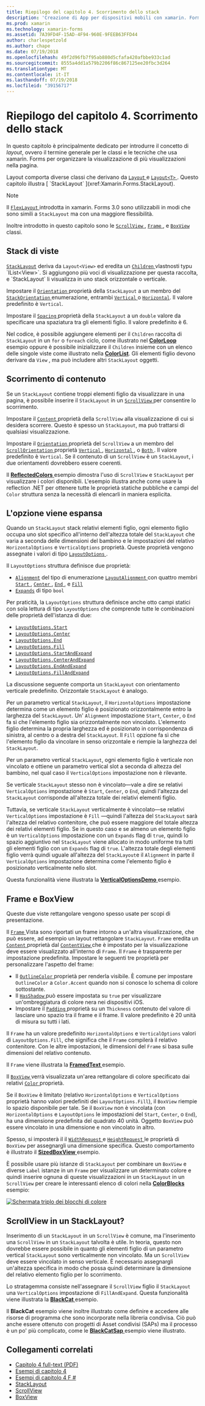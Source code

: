 ```yaml
---
title: Riepilogo del capitolo 4. Scorrimento dello stack
description: 'Creazione di App per dispositivi mobili con xamarin. Forms: riepilogo del capitolo 4. Scorrimento dello stack'
ms.prod: xamarin
ms.technology: xamarin-forms
ms.assetid: 7A39FD4F-15AD-4F94-960E-9FEEB63FFD44
author: charlespetzold
ms.author: chape
ms.date: 07/19/2018
ms.openlocfilehash: 49f2d96fb7f95ab880d5cfafa420afbbe933c1ad
ms.sourcegitcommit: 8555a4dd1a579b2206f86c867125ee20fbc3d264
ms.translationtype: MT
ms.contentlocale: it-IT
ms.lasthandoff: 07/19/2018
ms.locfileid: "39156717"
---
```

# <a name="summary-of-chapter-4-scrolling-the-stack"></a>Riepilogo del capitolo 4. Scorrimento dello stack

In questo capitolo è principalmente dedicato per introdurre il concetto di *layout*, ovvero il termine generale per le classi e le tecniche che usa xamarin. Forms per organizzare la visualizzazione di più visualizzazioni nella pagina.

Layout comporta diverse classi che derivano da [ `Layout` ](xref:Xamarin.Forms.Layout) e [ `Layout<T>` ](xref:Xamarin.Forms.Layout`1). Questo capitolo illustra [ `StackLayout` ](xref:Xamarin.Forms.StackLayout).

> [!NOTE]
> Il [ `FlexLayout` ](~/xamarin-forms/user-interface/layouts/flex-layout.md) introdotta in xamarin. Forms 3.0 sono utilizzabili in modi che sono simili a `StackLayout` ma con una maggiore flessibilità.

Inoltre introdotto in questo capitolo sono le [ `ScrollView` ](xref:Xamarin.Forms.ScrollView), [ `Frame` ](xref:Xamarin.Forms.Frame), e [ `BoxView` ](xref:Xamarin.Forms.BoxView) classi.

## <a name="stacks-of-views"></a>Stack di viste

[`StackLayout`](xref:Xamarin.Forms.StackLayout) deriva da `Layout<View>` ed eredita un [ `Children` ](xref:Xamarin.Forms.Layout`1) vlastnosti typu `IList<View>`. Si aggiungono più voci di visualizzazione per questa raccolta, e `StackLayout` li visualizza in uno stack orizzontale o verticale.

Impostare il [ `Orientation` ](xref:Xamarin.Forms.StackLayout.Orientation) proprietà della `StackLayout` a un membro del [ `StackOrientation` ](xref:Xamarin.Forms.StackOrientation) enumerazione, entrambi [ `Vertical` ](xref:Xamarin.Forms.StackOrientation.Vertical) o [ `Horizontal`](xref:Xamarin.Forms.StackOrientation.Horizontal). Il valore predefinito è `Vertical`.

Impostare il [ `Spacing` ](xref:Xamarin.Forms.StackLayout.Spacing) proprietà della `StackLayout` a un `double` valore da specificare una spaziatura tra gli elementi figlio. Il valore predefinito è 6.

Nel codice, è possibile aggiungere elementi per il `Children` raccolta di `StackLayout` in un `for` o `foreach` ciclo, come illustrato nel [ **ColorLoop** ](https://github.com/xamarin/xamarin-forms-book-samples/tree/master/Chapter04/ColorLoop) esempio oppure è possibile inizializzare il `Children` insieme con un elenco delle singole viste come illustrato nella [ **ColorList**](https://github.com/xamarin/xamarin-forms-book-samples/tree/master/Chapter04/ColorList). Gli elementi figlio devono derivare da `View` , ma può includere altri `StackLayout` oggetti.

## <a name="scrolling-content"></a>Scorrimento di contenuto

Se un `StackLayout` contiene troppi elementi figlio da visualizzare in una pagina, è possibile inserire il `StackLayout` in un [ `ScrollView` ](xref:Xamarin.Forms.ScrollView) per consentire lo scorrimento.

Impostare il [ `Content` ](xref:Xamarin.Forms.ScrollView.Content) proprietà della `ScrollView` alla visualizzazione di cui si desidera scorrere. Questo è spesso un `StackLayout`, ma può trattarsi di qualsiasi visualizzazione.

Impostare il [ `Orientation` ](xref:Xamarin.Forms.ScrollView.Orientation) proprietà del `ScrollView` a un membro del [ `ScrollOrientation` ](xref:Xamarin.Forms.ScrollOrientation) proprietà [ `Vertical` ](xref:Xamarin.Forms.ScrollOrientation.Vertical), [ `Horizontal` ](xref:Xamarin.Forms.ScrollOrientation.Horizontal), o [ `Both` ](xref:Xamarin.Forms.ScrollOrientation.Both). Il valore predefinito è `Vertical`. Se il contenuto di un `ScrollView` è un `StackLayout`, i due orientamenti dovrebbero essere coerenti.

Il [ **ReflectedColors** ](https://github.com/xamarin/xamarin-forms-book-samples/tree/master/Chapter04/ReflectedColors) esempio dimostra l'uso di `ScrollView` e `StackLayout` per visualizzare i colori disponibili. L'esempio illustra anche come usare la reflection .NET per ottenere tutte le proprietà statiche pubbliche e campi del `Color` struttura senza la necessità di elencarli in maniera esplicita.

## <a name="the-expands-option"></a>L'opzione viene espansa

Quando un `StackLayout` stack relativi elementi figlio, ogni elemento figlio occupa uno slot specifico all'interno dell'altezza totale del `StackLayout` che varia a seconda delle dimensioni del bambino e le impostazioni del relativo `HorizontalOptions` e `VerticalOptions` proprietà. Queste proprietà vengono assegnate i valori di tipo [ `LayoutOptions` ](http://developer.xamstage.com/api/type/Xamarin.Forms.LayoutOptions/).

Il `LayoutOptions` struttura definisce due proprietà:

- [`Alignment`](xref:Xamarin.Forms.LayoutOptions.Alignment) del tipo di enumerazione [ `LayoutAlignment` ](xref:Xamarin.Forms.LayoutAlignment) con quattro membri [ `Start` ](xref:Xamarin.Forms.LayoutAlignment.Start), [ `Center` ](xref:Xamarin.Forms.LayoutAlignment.Center), [ `End` ](xref:Xamarin.Forms.LayoutAlignment.End), e [`Fill`](xref:Xamarin.Forms.LayoutAlignment.Fill)
- [`Expands`](xref:Xamarin.Forms.LayoutOptions.Expands) di tipo `bool`

Per praticità, la `LayoutOptions` struttura definisce anche otto campi statici con sola lettura di tipo `LayoutOptions` che comprende tutte le combinazioni delle proprietà dell'istanza di due:

- [`LayoutOptions.Start`](xref:Xamarin.Forms.LayoutOptions.Start)
- [`LayoutOptions.Center`](xref:Xamarin.Forms.LayoutOptions.Center)
- [`LayoutOptions.End`](xref:Xamarin.Forms.LayoutOptions.End)
- [`LayoutOptions.Fill`](xref:Xamarin.Forms.LayoutOptions.Fill)
- [`LayoutOptions.StartAndExpand`](xref:Xamarin.Forms.LayoutOptions.StartAndExpand)
- [`LayoutOptions.CenterAndExpand`](xref:Xamarin.Forms.LayoutOptions.CenterAndExpand)
- [`LayoutOptions.EndAndExpand`](xref:Xamarin.Forms.LayoutOptions.EndAndExpand)
- [`LayoutOptions.FillAndExpand`](xref:Xamarin.Forms.LayoutOptions.FillAndExpand)

La discussione seguente comporta un `StackLayout` con orientamento verticale predefinito. Orizzontale `StackLayout` è analogo.

Per un parametro vertical `StackLayout`, il `HorizontalOptions` impostazione determina come un elemento figlio è posizionato orizzontalmente entro la larghezza del `StackLayout`. Un' `Alignment` impostazione `Start`, `Center`, o `End` fa sì che l'elemento figlio sia orizzontalmente non vincolato. L'elemento figlio determina la propria larghezza ed è posizionato in corrispondenza di sinistra, al centro o a destra del `StackLayout`. Il `Fill` opzione fa sì che l'elemento figlio da vincolare in senso orizzontale e riempie la larghezza del `StackLayout`.

Per un parametro vertical `StackLayout`, ogni elemento figlio è verticale non vincolato e ottiene un parametro vertical slot a seconda di altezza del bambino, nel qual caso il `VerticalOptions` impostazione non è rilevante.

Se verticale `StackLayout` stesso non è vincolato&mdash;vale a dire se relativi `VerticalOptions` impostazione è `Start`, `Center`, o `End`, quindi l'altezza del `StackLayout` corrisponde all'altezza totale dei relativi elementi figlio.

Tuttavia, se verticale `StackLayout` verticalmente è vincolato&mdash;se relativi `VerticalOptions` impostazione è `Fill` &mdash;quindi l'altezza del `StackLayout` sarà l'altezza del relativo contenitore, che può essere maggiore del totale altezza dei relativi elementi figlio. Se in questo caso e se almeno un elemento figlio è un `VerticalOptions` impostazione con un `Expands` flag di `true`, quindi lo spazio aggiuntivo nel `StackLayout` viene allocato in modo uniforme tra tutti gli elementi figlio con un `Expands` flag di `true`. L'altezza totale degli elementi figlio verrà quindi uguale all'altezza del `StackLayout`e il `Alignment` in parte il `VerticalOptions` impostazione determina come l'elemento figlio è posizionato verticalmente nello slot.

Questa funzionalità viene illustrata la [ **VerticalOptionsDemo** ](https://github.com/xamarin/xamarin-forms-book-samples/tree/master/Chapter04/VerticalOptionsDemo) esempio.

## <a name="frame-and-boxview"></a>Frame e BoxView

Queste due viste rettangolare vengono spesso usate per scopi di presentazione.

Il [ `Frame` ](xref:Xamarin.Forms.Frame) Vista sono riportati un frame intorno a un'altra visualizzazione, che può essere, ad esempio un layout rettangolare `StackLayout`. `Frame` eredita un [ `Content` ](xref:Xamarin.Forms.ContentView.Content) proprietà dal [ `ContentView` ](xref:Xamarin.Forms.ContentView) che è impostato per la visualizzazione deve essere visualizzato all'interno di `Frame`. Il `Frame` è trasparente per impostazione predefinita. Impostare le seguenti tre proprietà per personalizzare l'aspetto del frame:

- Il [ `OutlineColor` ](xref:Xamarin.Forms.Frame.OutlineColor) proprietà per renderla visibile. È comune per impostare `OutlineColor` a `Color.Accent` quando non si conosce lo schema di colore sottostante.
- Il [ `HasShadow` ](xref:Xamarin.Forms.Frame.HasShadow) può essere impostata su `true` per visualizzare un'ombreggiatura di colore nera nei dispositivi iOS.
- Impostare il [ `Padding` ](xref:Xamarin.Forms.Layout.Padding) proprietà su un `Thickness` contenuto del valore di lasciare uno spazio tra il frame e il frame. Il valore predefinito è 20 unità di misura su tutti i lati.

Il `Frame` ha un valore predefinito `HorizontalOptions` e `VerticalOptions` valori di `LayoutOptions.Fill`, che significa che il `Frame` compilerà il relativo contenitore. Con le altre impostazioni, le dimensioni del `Frame` si basa sulle dimensioni del relativo contenuto.

Il `Frame` viene illustrata la [ **FramedText** ](https://github.com/xamarin/xamarin-forms-book-samples/tree/master/Chapter04/FramedText) esempio.

Il [ `BoxView` ](xref:Xamarin.Forms.BoxView) verrà visualizzata un'area rettangolare di colore specificato dai relativi [ `Color` ](xref:Xamarin.Forms.BoxView.Color) proprietà.

Se il `BoxView` è limitato (relativo `HorizontalOptions` e `VerticalOptions` proprietà hanno valori predefiniti dei `LayoutOptions.Fill`), il `BoxView` riempie lo spazio disponibile per tale. Se il `BoxView` non è vincolata (con `HorizontalOptions` e `LayoutOptions` le impostazioni del `Start`, `Center`, o `End`), ha una dimensione predefinita del quadrato 40 unità. Oggetto `BoxView` può essere vincolato in una dimensione e non vincolato in altro.

Spesso, si imposterà il il [ `WidthRequest` ](xref:Xamarin.Forms.VisualElement.WidthRequest) e [ `HeightRequest` ](xref:Xamarin.Forms.VisualElement.HeightRequest) le proprietà di `BoxView` per assegnargli una dimensione specifica. Questo comportamento è illustrato il [ **SizedBoxView** ](https://github.com/xamarin/xamarin-forms-book-samples/tree/master/Chapter04/SizedBoxView) esempio.

È possibile usare più istanze di `StackLayout` per combinare un `BoxView` e diverse `Label` istanze in un `Frame` per visualizzare un determinato colore e quindi inserire ognuna di queste visualizzazioni in un `StackLayout` in un `ScrollView` per creare le interessanti elenco di colori nella [ **ColorBlocks** ](https://github.com/xamarin/xamarin-forms-book-samples/tree/master/Chapter04/ColorBlocks) esempio:

[![Schermata triplo dei blocchi di colore](images/ch04fg11-small.png "elenco di colori")](images/ch04fg11-large.png#lightbox "elenco di colori")

## <a name="a-scrollview-in-a-stacklayout"></a>ScrollView in un StackLayout?

Inserimento di un `StackLayout` in un `ScrollView` è comune, ma l'inserimento una `ScrollView` in un `StackLayout` talvolta è utile. In teoria, questo non dovrebbe essere possibile in quanto gli elementi figlio di un parametro vertical `StackLayout` sono verticalmente non vincolato. Ma un `ScrollView` deve essere vincolato in senso verticale. È necessario assegnargli un'altezza specifica in modo che possa quindi determinare la dimensione del relativo elemento figlio per lo scorrimento.

Lo stratagemma consiste nell'assegnare il `ScrollView` figlio il `StackLayout` una `VerticalOptions` impostazione di `FillAndExpand`. Questa funzionalità viene illustrata la [ **BlackCat** ](https://github.com/xamarin/xamarin-forms-book-samples/tree/master/Chapter04/BlackCat) esempio.

Il **BlackCat** esempio viene inoltre illustrato come definire e accedere alle risorse di programma che sono incorporate nella libreria condivisa. Ciò può anche essere ottenuto con progetti di Asset condivisi (SAPs) ma il processo è un po' più complicato, come le [ **BlackCatSap** ](https://github.com/xamarin/xamarin-forms-book-samples/tree/master/Chapter04/BlackCatSap) esempio viene illustrato.



## <a name="related-links"></a>Collegamenti correlati

- [Capitolo 4 full-text (PDF)](https://download.xamarin.com/developer/xamarin-forms-book/XamarinFormsBook-Ch04-Apr2016.pdf)
- [Esempi di capitolo 4](https://github.com/xamarin/xamarin-forms-book-samples/tree/master/Chapter04)
- [Esempi di capitolo 4 F #](https://github.com/xamarin/xamarin-forms-book-samples/tree/master/Chapter04/FS)
- [StackLayout](~/xamarin-forms/user-interface/layouts/stack-layout.md)
- [ScrollView](~/xamarin-forms/user-interface/layouts/scroll-view.md)
- [BoxView](~/xamarin-forms/user-interface/boxview.md)

